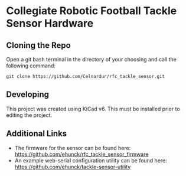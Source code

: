# Collegiate Robotic Football Tackle Sensor Hardware

## Cloning the Repo

Open a git bash terminal in the directory of your choosing and call the following command:

`git clone https://github.com/Celnardur/rfc_tackle_sensor.git`

## Developing

This project was created using KiCad v6.  This must be installed prior to editing the project.

## Additional Links

- The firmware for the sensor can be found here: https://github.com/ehunck/rfc_tackle_sensor_firmware
- An example web-serial configuration utility can be found here: https://github.com/ehunck/tackle-sensor-utility
